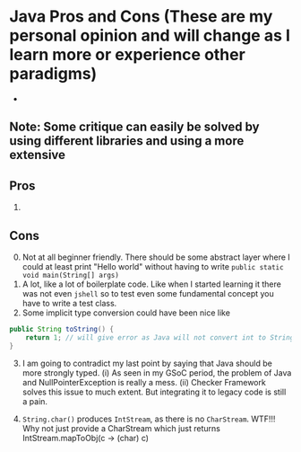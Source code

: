 # Java Pros and Cons (These are my personal opinion and will change as I learn more or experience other paradigms)

* 

## Note: Some critique can easily be solved by using different libraries and using a more extensive

## Pros

1.  

## Cons

0. Not at all beginner friendly. There should be some abstract layer where I could at least print "Hello world" without having to write `public static void main(String[] args)`
1. A lot, like a lot of boilerplate code. Like when I started learning it there was not even `jshell` so to test even some fundamental concept you have to write a test class.
2. Some implicit type conversion could have been nice like

```java
public String toString() {
    return 1; // will give error as Java will not convert int to String implicitly. TODO: research why Java made this trade-off
}
```

3. I am going to contradict my last point by saying that Java should be more strongly typed.
    (i) As seen in my GSoC period, the problem of Java and NullPointerException is really a mess.
    (ii) Checker Framework solves this issue to much extent. But integrating it to legacy code is still a pain.

4. `String.char()` produces `IntStream`, as there is no `CharStream`. WTF!!!
    Why not just provide a CharStream which just returns IntStream.mapToObj(c -> (char) c)